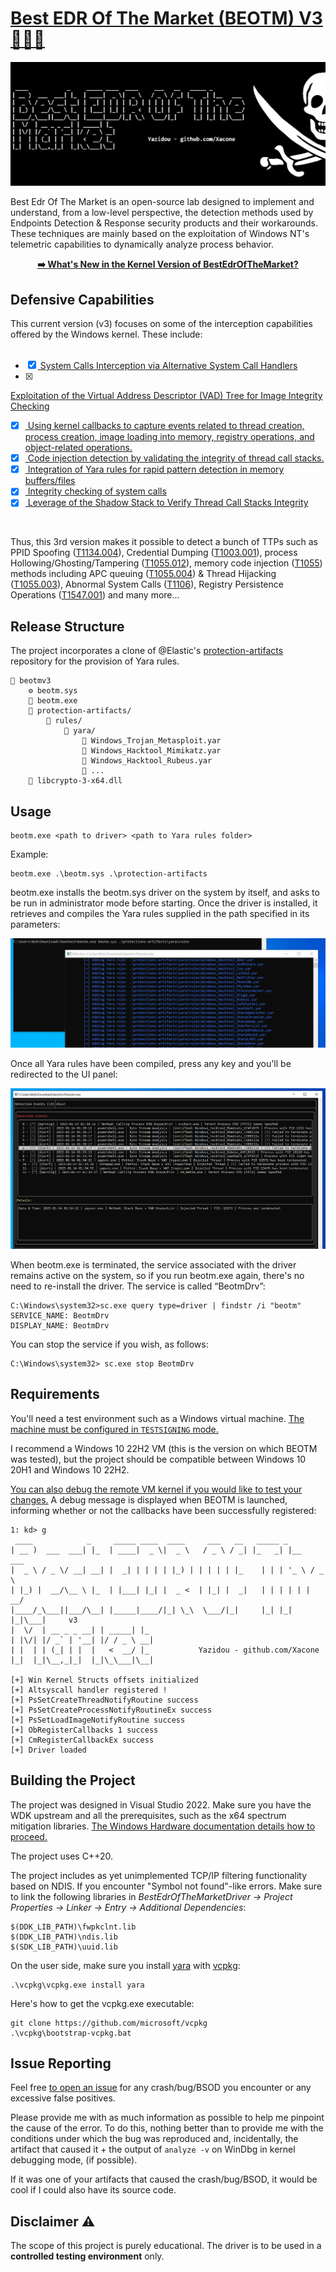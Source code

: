 
# <a href="https://xacone.github.io/BestEdrOfTheMarketV3.html"> Best EDR Of The Market (BEOTM) V3 🐲🏴‍☠️ </a>

<img src="Assets/beotm_banner.png">

Best Edr Of The Market is an open-source lab designed to implement and understand, from a low-level perspective, the detection methods used by Endpoints Detection & Response security products and their workarounds. These techniques are mainly based on the exploitation of Windows NT's telemetric capabilities to dynamically analyze process behavior.

<div align="center">
<u><b><a href="https://xacone.github.io/BestEdrOfTheMarketV3.html">➡️​ What's New in the Kernel Version of BestEdrOfTheMarket? </a></b></u>
</div>

<h2>Defensive Capabilities</h2>
This current version (v3) focuses on some of the interception capabilities offered by the Windows kernel. These include:
<br><br>

- [x] <a href="https://xacone.github.io/BestEdrOfTheMarketV3.html#4"> System Calls Interception via Alternative System Call Handlers  </a><br>
- [x] <a href="https://xacone.github.io/BestEdrOfTheMarketV3.html#3"> 
Exploitation of the Virtual Address Descriptor (VAD) Tree for Image Integrity Checking  </a><br>
- [x] <a href="https://xacone.github.io/BestEdrOfTheMarketV3.html#2"> Using kernel callbacks to capture events related to thread creation, process creation, image loading into memory, registry operations, and object-related operations. </a><br>
- [x] <a href="https://xacone.github.io/BestEdrOfTheMarketV3.html#5"> Code injection detection by validating the integrity of thread call stacks. </a><br>
- [x] <a href="https://xacone.github.io/BestEdrOfTheMarketV3.html#4"> Integration of Yara rules for rapid pattern detection in memory buffers/files </a><br>
- [x] <a href="https://xacone.github.io/BestEdrOfTheMarketV3.html#4"> Integrity checking of system calls </a><br>
- [x] <a href="https://xacone.github.io/BestEdrOfTheMarketV3.html#6"> Leverage of the Shadow Stack to Verify Thread Call Stacks Integrity </a><br>

<br>

Thus, this 3rd version makes it possible to detect a bunch of TTPs such as PPID Spoofing (<a href="https://attack.mitre.org/techniques/T1134/004/">T1134.004</a>), Credential Dumping (<a href="https://attack.mitre.org/techniques/T1003/001/">T1003.001</a>), process Hollowing/Ghosting/Tampering (<a href="https://attack.mitre.org/techniques/T1055/012/">T1055.012</a>), memory code injection (<a href="https://attack.mitre.org/techniques/T1055/">T1055</a>) methods including APC queuing (<a href="https://attack.mitre.org/techniques/T1055/004/">T1055.004</a>) & Thread Hijacking (<a href="https://attack.mitre.org/techniques/T1055/003/">T1055.003</a>), Abnormal System Calls (<a href="https://attack.mitre.org/techniques/T1106/">T1106</a>), Registry Persistence Operations (<a href="https://attack.mitre.org/techniques/T1547/001/">T1547.001</a>) and many more...

<h2>Release Structure</h2>

The project incorporates a clone of @Elastic's <a href="">protection-artifacts</a> repository for the provision of Yara rules. 

```
📁 beotmv3
    ⚙️ beotm.sys
    📄 beotm.exe
    📁 protection-artifacts/
        📁 rules/
            📁 yara/
                📄 Windows_Trojan_Metasploit.yar
                📄 Windows_Hacktool_Mimikatz.yar
                📄 Windows_Hacktool_Rubeus.yar
                📄 ...
    📄 libcrypto-3-x64.dll
```

<h2>Usage</h2>

```
beotm.exe <path to driver> <path to Yara rules folder>
```

Example:
```
beotm.exe .\beotm.sys .\protection-artifacts
```
beotm.exe installs the beotm.sys driver on the system by itself, and asks to be run in administrator mode before starting. Once the driver is installed, it retrieves and compiles the Yara rules supplied in the path specified in its parameters:

![Yara Rules Compiling](Assets/beotm_yara_rules_compiling.png)

Once all Yara rules have been compiled, press any key and you'll be redirected to the UI panel:

![BEOTM Ui](Assets/beotm_simple_ui_panel.png)

When beotm.exe is terminated, the service associated with the driver remains active on the system, so if you run beotm.exe again, there's no need to re-install the driver. The service is called “BeotmDrv”:

```
C:\Windows\system32>sc.exe query type=driver | findstr /i "beotm"
SERVICE_NAME: BeotmDrv
DISPLAY_NAME: BeotmDrv
```
You can stop the service if you wish, as follows:
```
C:\Windows\system32> sc.exe stop BeotmDrv 
```

<h2>Requirements</h2>

You'll need a test environment such as a Windows virtual machine. <a href="https://learn.microsoft.com/en-us/windows-hardware/drivers/install/the-testsigning-boot-configuration-option#enable-or-disable-use-of-test-signed-code">The machine must be configured in ``TESTSIGNING`` mode.</a>

I recommend a Windows 10 22H2 VM (this is the version on which BEOTM was tested), but the project should be compatible between Windows 10 20H1 and Windows 10 22H2.

<a href="https://www.apriorit.com/dev-blog/kernel-driver-debugging-with-windbg">You can also debug the remote VM kernel if you would like to test your changes.</a> A debug message is displayed when BEOTM is launched, informing whether or not the callbacks have been successfully registered:

```
1: kd> g
 ____            _     _____ ____  ____     ___   __   _____ _          
| __ )  ___  ___| |_  | ____|  _ \|  _ \   / _ \ / _| |_   _| |__   ___ 
|  _ \ / _ \/ __| __| |  _| | | | | |_) | | | | | |_    | | | '_ \ / _ \
| |_) |  __/\__ \ |_  | |___| |_| |  _ <  | |_| |  _|   | | | | | |  __/
|____/_\___||___/\__| |_____|____/|_| \_\  \___/|_|     |_| |_| |_|\___|     v3
|  \/  | __ _ _ __| | _____| |_                                         
| |\/| |/ _` | '__| |/ / _ \ __|                                        
| |  | | (_| | |  |   <  __/ |_           Yazidou - github.com/Xacone  
|_|  |_|\__,_|_|  |_|\_\___|\__|                                        

[+] Win Kernel Structs offsets initialized
[+] Altsyscall handler registered !
[+] PsSetCreateThreadNotifyRoutine success
[+] PsSetCreateProcessNotifyRoutineEx success
[+] PsSetLoadImageNotifyRoutine success
[+] ObRegisterCallbacks 1 success
[+] CmRegisterCallbackEx success
[+] Driver loaded
```

<h2>Building the Project</h2>

The project was designed in Visual Studio 2022. Make sure you have the WDK upstream and all the prerequisites, such as the x64 spectrum mitigation libraries. <a href="https://learn.microsoft.com/en-us/windows-hardware/drivers/download-the-wdk">The Windows Hardware documentation details how to proceed.</a>

The project uses C++20.

The project includes as yet unimplemented TCP/IP filtering functionality based on NDIS. If you encounter "Symbol not found"-like errors. Make sure to link the following libraries in <i>BestEdrOfTheMarketDriver -> Project Properties -> Linker -> Entry -> Additional Dependencies</i>:

```
$(DDK_LIB_PATH)\fwpkclnt.lib
$(DDK_LIB_PATH)\ndis.lib
$(SDK_LIB_PATH)\uuid.lib
```

On the user side, make sure you install <a href="https://vcpkg.link/ports/yara">yara</a> with <a href="https://github.com/microsoft/vcpkg">vcpkg</a>:

```
.\vcpkg\vcpkg.exe install yara
```

Here's how to get the vcpkg.exe executable:
```
git clone https://github.com/microsoft/vcpkg
.\vcpkg\bootstrap-vcpkg.bat
```

<h2>Issue Reporting</h2>

Feel free <a href="https://github.com/Xacone/BestEdrOfTheMarket/issues">to open an issue</a> for any crash/bug/BSOD you encounter or any excessive false positives.

Please provide me with as much information as possible to help me pinpoint the cause of the error. To do this, nothing better than to provide me with the conditions under which the bug was reproduced and, incidentally, the artifact that caused it + the output of `analyze -v` on WinDbg in kernel debugging mode, (if possible).

If it was one of your artifacts that caused the crash/bug/BSOD, it would be cool if I could also have its source code. 

<h2>Disclaimer ⚠️</h2>

The scope of this project is purely educational. The driver is to be used in a **controlled testing environment** only.
